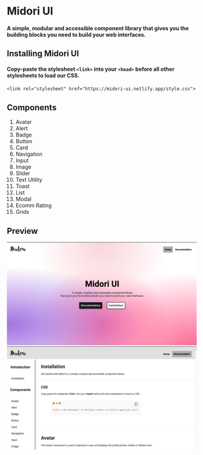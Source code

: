 # Midori UI
#### A simple, modular and accessible component library that gives you the building blocks you need to build your web interfaces.

## Installing Midori UI
#### Copy-paste the stylesheet `<link>` into your `<head>` before all other stylesheets to load our CSS.
```
<link rel="stylesheet" href="https://midori-ui.netlify.app/style.css">
```
## Components
1. Avatar
2. Alert
3. Badge
4. Button
5. Card
6. Navigation
7. Input
8. Image
9. Slider
10. Text Utility
11. Toast
12. List
13. Modal
14. Ecomm Rating
15. Grids


## Preview
![Home Page](/assets/home_page.png)
![Documentation Page](/assets/documentation_page.png)



